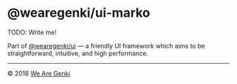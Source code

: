 # @wearegenki/ui-marko

TODO: Write me!

Part of [@wearegenki/ui](https://github.com/WeAreGenki/ui) — a friendly UI framework which aims to be straightforward, intuitive, and high performance.

-----

© 2018 [We Are Genki](https://wearegenki.com)
